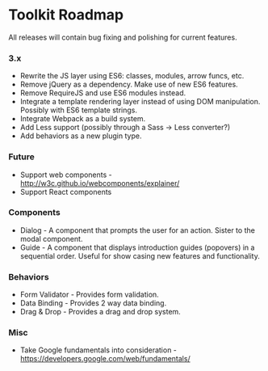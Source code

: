 # Toolkit Roadmap #

All releases will contain bug fixing and polishing for current features.

### 3.x ###
* Rewrite the JS layer using ES6: classes, modules, arrow funcs, etc.
* Remove jQuery as a dependency. Make use of new ES6 features.
* Remove RequireJS and use ES6 modules instead.
* Integrate a template rendering layer instead of using DOM manipulation. Possibly with ES6 template strings.
* Integrate Webpack as a build system.
* Add Less support (possibly through a Sass -> Less converter?)
* Add behaviors as a new plugin type.

### Future ###
* Support web components - http://w3c.github.io/webcomponents/explainer/
* Support React components

### Components ###
* Dialog - A component that prompts the user for an action. Sister to the modal component.
* Guide - A component that displays introduction guides (popovers) in a sequential order. Useful for show casing new features and functionality.

### Behaviors ###
* Form Validator - Provides form validation.
* Data Binding - Provides 2 way data binding.
* Drag & Drop - Provides a drag and drop system.

### Misc ###
* Take Google fundamentals into consideration - https://developers.google.com/web/fundamentals/
